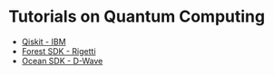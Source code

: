 # Tutorials on Quantum Computing

* [Qiskit - IBM](qiskit)
* [Forest SDK - Rigetti](forest-sdk)
* [Ocean SDK - D-Wave](ocean-sdk)
